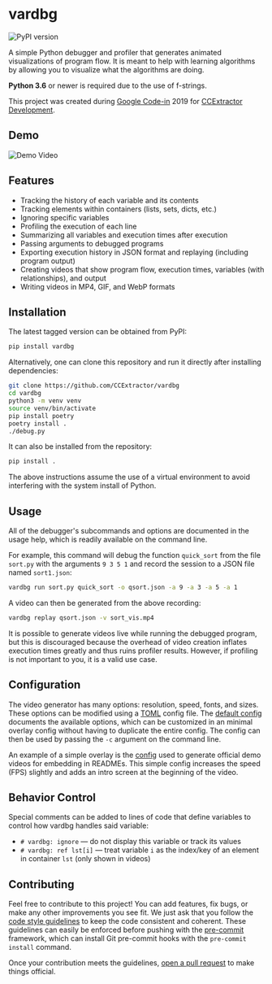 # vardbg

![PyPI version](https://img.shields.io/pypi/v/vardbg)

A simple Python debugger and profiler that generates animated visualizations of program flow. It is meant to help with learning algorithms by allowing you to visualize what the algorithms are doing.

**Python 3.6** or newer is required due to the use of f-strings.

This project was created during [Google Code-in](https://codein.withgoogle.com/) 2019 for [CCExtractor Development](https://ccextractor.org/).

## Demo

![Demo Video](https://user-images.githubusercontent.com/7930239/73277500-1b30a600-419f-11ea-9f86-8c01bba78d7d.gif)

## Features

- Tracking the history of each variable and its contents
- Tracking elements within containers (lists, sets, dicts, etc.)
- Ignoring specific variables
- Profiling the execution of each line
- Summarizing all variables and execution times after execution
- Passing arguments to debugged programs
- Exporting execution history in JSON format and replaying (including program output)
- Creating videos that show program flow, execution times, variables (with relationships), and output
- Writing videos in MP4, GIF, and WebP formats

## Installation

The latest tagged version can be obtained from PyPI:

```bash
pip install vardbg
```

Alternatively, one can clone this repository and run it directly after installing dependencies:

```bash
git clone https://github.com/CCExtractor/vardbg
cd vardbg
python3 -m venv venv
source venv/bin/activate
pip install poetry
poetry install .
./debug.py
```

It can also be installed from the repository:

```bash
pip install .
```

The above instructions assume the use of a virtual environment to avoid interfering with the system install of Python.

## Usage

All of the debugger's subcommands and options are documented in the usage help, which is readily available on the command line.

For example, this command will debug the function `quick_sort` from the file `sort.py` with the arguments `9 3 5 1` and record the session to a JSON file named `sort1.json`:

```bash
vardbg run sort.py quick_sort -o qsort.json -a 9 -a 3 -a 5 -a 1
```

A video can then be generated from the above recording:

```bash
vardbg replay qsort.json -v sort_vis.mp4
```

It is possible to generate videos live while running the debugged program, but this is discouraged because the overhead of video creation inflates execution times greatly and thus ruins profiler results. However, if profiling is not important to you, it is a valid use case.

## Configuration

The video generator has many options: resolution, speed, fonts, and sizes. These options can be modified using a [TOML](https://learnxinyminutes.com/docs/toml/) config file. The [default config](https://github.com/CCExtractor/vardbg/blob/master/vardbg/output/video_writer/default_config.toml) documents the available options, which can be customized in an minimal overlay config without having to duplicate the entire config. The config can then be used by passing the `-c` argument on the command line.

An example of a simple overlay is the [config](https://github.com/CCExtractor/vardbg/blob/master/demo_config.toml) used to generate official demo videos for embedding in READMEs. This simple config increases the speed (FPS) slightly and adds an intro screen at the beginning of the video.

## Behavior Control

Special comments can be added to lines of code that define variables to control how vardbg handles said variable:

- `# vardbg: ignore` — do not display this variable or track its values
- `# vardbg: ref lst[i]` — treat variable `i` as the index/key of an element in container `lst` (only shown in videos)

## Contributing

Feel free to contribute to this project! You can add features, fix bugs, or make any other improvements you see fit. We just ask that you follow the [code style guidelines](https://github.com/CCExtractor/vardbg/blob/master/CODE_STYLE.md) to keep the code consistent and coherent. These guidelines can easily be enforced before pushing with the [pre-commit](https://pre-commit.com/) framework, which can install Git pre-commit hooks with the `pre-commit install` command.

Once your contribution meets the guidelines, [open a pull request](https://github.com/CCExtractor/vardbg/compare) to make things official.
